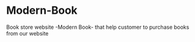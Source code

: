 # Modern-Book
Book store website -Modern Book- that help customer to purchase books from our website

